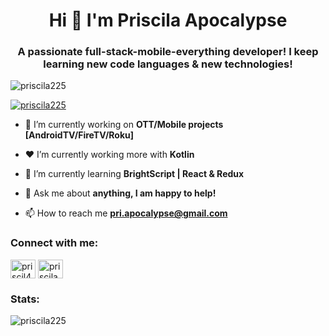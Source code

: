 <h1 align="center">Hi 👋 I'm Priscila Apocalypse</h1>
<h3 align="center">A passionate full-stack-mobile-everything developer! I keep learning new code languages & new technologies!</h3>

<p align="left"> <img src="https://komarev.com/ghpvc/?username=priscila225&label=Profile%20views&color=0e75b6&style=flat" alt="priscila225" /> </p>

<p align="left"> <a href="https://github.com/ryo-ma/github-profile-trophy"><img src="https://github-profile-trophy.vercel.app/?username=priscila225&column=4&row=1" alt="priscila225" /></a> </p>

- 🔭 I’m currently working on **OTT/Mobile projects [AndroidTV/FireTV/Roku]**

- ❤️ I’m currently working more with **Kotlin**

- 🌱 I’m currently learning **BrightScript | React & Redux**

- 💬 Ask me about **anything, I am happy to help!**

- 📫 How to reach me **pri.apocalypse@gmail.com**

<h3 align="left">Connect with me:</h3>
<p align="left">
<a href="https://twitter.com/priscil4_" target="blank"><img align="center" src="https://raw.githubusercontent.com/rahuldkjain/github-profile-readme-generator/master/src/images/icons/Social/twitter.svg" alt="priscil4_" height="30" width="40" /></a>
<a href="https://linkedin.com/in/priscila-pereira-apocalypse" target="blank"><img align="center" src="https://raw.githubusercontent.com/rahuldkjain/github-profile-readme-generator/master/src/images/icons/Social/linked-in-alt.svg" alt="priscila-pereira-apocalypse" height="30" width="40" /></a>

<h3 align="left">Stats:</h3>

<p><img align="center" src="https://github-readme-streak-stats.herokuapp.com/?user=priscila225&" alt="priscila225" /></p>
